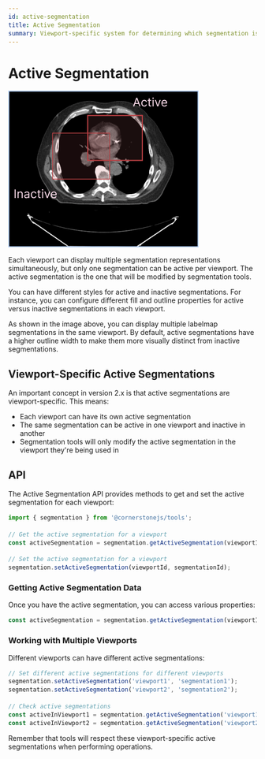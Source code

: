 ```yaml
---
id: active-segmentation
title: Active Segmentation
summary: Viewport-specific system for determining which segmentation is currently being edited, with distinct visual styling for active versus inactive segmentations
---
```


# Active Segmentation

![](../../../assets/active-segmentation.png)

Each viewport can display multiple segmentation representations simultaneously, but only one segmentation can be active per viewport. The active segmentation is the one that will be modified by segmentation tools.

You can have different styles for active and inactive segmentations. For instance, you can configure different fill and outline properties for active versus inactive segmentations in each viewport.

As shown in the image above, you can display multiple labelmap segmentations in the same viewport. By default, active segmentations have a higher outline width to make them more visually distinct from inactive segmentations.

## Viewport-Specific Active Segmentations

An important concept in version 2.x is that active segmentations are viewport-specific. This means:

- Each viewport can have its own active segmentation
- The same segmentation can be active in one viewport and inactive in another
- Segmentation tools will only modify the active segmentation in the viewport they're being used in

## API

The Active Segmentation API provides methods to get and set the active segmentation for each viewport:

```js
import { segmentation } from '@cornerstonejs/tools';

// Get the active segmentation for a viewport
const activeSegmentation = segmentation.getActiveSegmentation(viewportId);

// Set the active segmentation for a viewport
segmentation.setActiveSegmentation(viewportId, segmentationId);
```

### Getting Active Segmentation Data

Once you have the active segmentation, you can access various properties:

```js
const activeSegmentation = segmentation.getActiveSegmentation(viewportId);
```

### Working with Multiple Viewports

Different viewports can have different active segmentations:

```js
// Set different active segmentations for different viewports
segmentation.setActiveSegmentation('viewport1', 'segmentation1');
segmentation.setActiveSegmentation('viewport2', 'segmentation2');

// Check active segmentations
const activeInViewport1 = segmentation.getActiveSegmentation('viewport1');
const activeInViewport2 = segmentation.getActiveSegmentation('viewport2');
```

Remember that tools will respect these viewport-specific active segmentations when performing operations.
